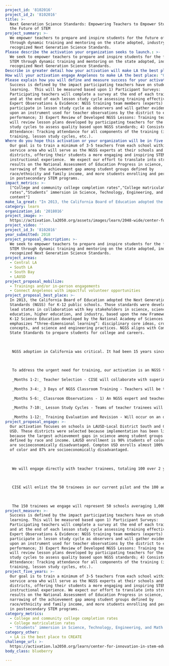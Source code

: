 ```yaml
---
project_id: '8102016'
project_id_2: '8102016'
title: >-
  Next Generation Science Standards: Empowering Teachers to Empower Students for
  the Future of STEM
project_summary: >-
  We empower teachers to prepare and inspire students for the future of STEM
  through dynamic training and mentoring on the state adopted, industry
  recognized Next Generation Science Standards.
Please describe the activation your organization seeks to launch.: >-
  We seek to empower teachers to prepare and inspire students for the future of
  STEM through dynamic training and mentoring on the state adopted, industry
  recognized Next Generation Science Standards.
Describe in greater detail how your activation will make LA the best place?: "In 2013, the California Board of Education adopted the Next Generation Science Standards (NGSS) for K-12 public schools.  Those standards were developed by 26 lead states in collaboration with key stakeholders in science, science education, higher education, and industry, based upon the new Framework for K-12 Science Education developed by the National Academy of Sciences.  NGSS emphasizes “three-dimensional learning”: disciplinary core ideas, crosscutting concepts, and science and engineering practices.  NGSS aligns with Common Core State Standards to prepare students for college and careers. \r\n\r\nNGSS adoption in California was critical.  It had been 15 years since standards were revised, despite numerous advances in the field of science and the innovation driven economy.  However, implementation has been uneven with limited teacher training.   LA simply cannot be the best place to learn if our science teachers are not given the skills to prepare our students for the future of STEM.  Students will not be prepared for college, careers and citizenship unless teachers set the right expectations and goals.  Improved science standards will inspire students to pursue STEM in higher education and prepare them for the rigors of college, lifting our higher education completion rates and time to completion. In turn, employers can hire workers with strong science-based skills—including specific content areas but also skills such as critical thinking and inquiry-based problem solving.\r\n\r\nTo address the urgent need for training, our activation is an NGSS training that includes a dynamic combination of classroom training, real-time feedback, and group collaboration.  It will be rolled out to teachers in LAUSD-Local District South (includes San Pedro, Lomita, Gardena, South LA, South Central LA) and Compton USD.  We will train two cohorts of 50 teachers (100 total) in two years.  The program will be rolled out according to the following timeline each year:\r\nMonths 1-2: Teacher Selection - CISE will collaborate with superintendents and STEM coordinators to identify which schools will most benefit from training.  Principals at selected schools will recommend 2-3 K-9 teachers.\r\nMonths 3-4: 3 Days of NGSS Classroom Training - Teachers will be trained on the conceptual and instructional shifts from the current standards.  They will learn the 3 dimensions of NGSS, analyze lesson plans, and break down the new performance expectations. \r\nMonths 5-6: Classroom Observations - 1) An NGSS expert and teacher will meet in advance to agree on the observation focus and review the lesson plan; 2) The NGSS expert will observe and document evidence of good teaching practices; 3) Formal feedback will be provided.\r\nMonths 7-10: Lesson Study Cycles - Teams of teacher trainees will engage in collaborative planning-teaching-observation of learning, followed by lesson evaluation and refinement.\r\nMonths 1-12: Training Evaluation and Revision - Will occur on an ongoing basis (details in #12).\r\n"
How will your activation engage Angelenos to make LA the best place: "Our activation focuses on schools in LAUSD-Local District South and Compton USD.  These districts were selected because implementation has been limited and because the largest achievement gaps in science among student groups are defined by race and income. LAUSD enrollment is 90% students of color and 80% are socioeconomically disadvantaged.  Compton USD enrolls almost 100% students of color and 87% are socioeconomically disadvantaged.  \r\n\r\nWe will engage directly with teacher trainees, totaling 100 over 2 years.  In turn, these teachers will engage their students as they become more effective and inspiring teachers.  CISE will also give our teacher trainees strategies and tools to engage parents.  Examples include at a minimum keeping parents informed about the shift to NGSS and at most enlisting parents to volunteer in and outside of the classroom to help with NGSS-based science projects.\r\n\r\nCISE will enlist the 50 trainees in our current pilot and the 100 additional trainees to become NGSS experts at their schools that mentor fellow teachers.  NGSS experts will provide guidance to these 150 teachers as they help their fellow teachers learn the new standards.\r\n\r\nThe 150 trainees we engage will represent 50 schools averaging 1,000 students.  With those trainees engaging their fellow teachers on the new standards, 50,000 students will be touched directly or indirectly by our effort.  With our push to keep all parents informed at a minimum, we will touch well over 100,000 Angelenos."
Please explain how you will define and measure success for your activation.: >-
  Success is defined by the impact participating teachers have on student
  learning.  This will be measured based upon 1) Participant Surveys:
  Participating teachers will complete a survey at the end of each training day
  and at the end of each lesson study cycle assessing training effectiveness; 2)
  Expert Observations & Evidence: NGSS training team members (experts) will
  participate in lesson study cycle as observers and will gather evidence based
  upon an instrument used for teacher observations by the district to evaluate
  performance; 3) Expert Review of Developed NGSS Lessons: Training team experts
  will review lesson plans developed by participating teachers for the lesson
  study cycles to assess quality based upon NGSS standards; 4) Consistent
  Attendance: Tracking attendance for all components of the training (in-person
  training, lesson study cycles, etc.).
Where do you hope this activation or your organization will be in five years?: >-
  Our goal is to train a minimum of 3-5 teachers from each school within our
  service area who will serve as the NGSS experts at their schools and
  districts, offering their students a more engaging and inspiring STEM
  instructional experience.  We expect our effort to translate into stronger
  results on the National Assessment of Education Progress in science, a
  narrowing of the achievement gap among student groups defined by
  race/ethnicity and family income, and more students enrolling and persisting
  in postsecondary STEM programs.
impact_metrics: >-
  ["College and community college completion rates","College matriculation
  rates","Students’ immersion in Science, Technology, Engineering, and Math
  content"]
make_la_great: "In 2013, the California Board of Education adopted the Next Generation Science Standards (NGSS) for K-12 public schools. Those standards were developed by 26 lead states in collaboration with key stakeholders in science, science education, higher education, and industry, based upon the new Framework for K-12 Science Education developed by the National Academy of Sciences. NGSS emphasizes “three-dimensional learning”: disciplinary core ideas, crosscutting concepts, and science and engineering practices. NGSS aligns with Common Core State Standards to prepare students for college and careers. \r\n \r\n \r\n \r\n NGSS adoption in California was critical. It had been 15 years since standards were revised, despite numerous advances in the field of science and the innovation driven economy. However, implementation has been uneven with limited teacher training. LA simply cannot be the best place to learn if our science teachers are not given the skills to prepare our students for the future of STEM. Students will not be prepared for college, careers and citizenship unless teachers set the right expectations and goals. Improved science standards will inspire students to pursue STEM in higher education and prepare them for the rigors of college, lifting our higher education completion rates and time to completion. In turn, employers can hire workers with strong science-based skills—including specific content areas but also skills such as critical thinking and inquiry-based problem solving.\r\n \r\n \r\n \r\n To address the urgent need for training, our activation is an NGSS training that includes a dynamic combination of classroom training, real-time feedback, and group collaboration. It will be rolled out to teachers in LAUSD-Local District South (includes San Pedro, Lomita, Gardena, South LA, South Central LA) and Compton USD. We will train two cohorts of 50 teachers (100 total) in two years. The program will be rolled out according to the following timeline each year:\r\n \r\n _Months 1-2:_ Teacher Selection - CISE will collaborate with superintendents and STEM coordinators to identify which schools will most benefit from training. Principals at selected schools will recommend 2-3 K-9 teachers.\r\n \r\n _Months 3-4:_ 3 Days of NGSS Classroom Training - Teachers will be trained on the conceptual and instructional shifts from the current standards. They will learn the 3 dimensions of NGSS, analyze lesson plans, and break down the new performance expectations. \r\n \r\n _Months 5-6:_ Classroom Observations - 1) An NGSS expert and teacher will meet in advance to agree on the observation focus and review the lesson plan; 2) The NGSS expert will observe and document evidence of good teaching practices; 3) Formal feedback will be provided.\r\n \r\n _Months 7-10:_ Lesson Study Cycles - Teams of teacher trainees will engage in collaborative planning-teaching-observation of learning, followed by lesson evaluation and refinement.\r\n \r\n _Months 1-12:_ Training Evaluation and Revision - Will occur on an ongoing basis (details in #12)."
category: learn
organization_id: '2018016'
project_image: >-
  https://activation.la2050.org/assets/images/learn/2048-wide/center-for-innovation-in-stem-education-cise.jpg
project_video: ''
project_id_3: '8102016'
year_submitted: 2018
project_proposal_description: >-
  We seek to empower teachers to prepare and inspire students for the future of
  STEM through dynamic training and mentoring on the state adopted, industry
  recognized Next Generation Science Standards.
project_areas:
  - Central LA
  - South LA
  - South Bay
  - LAUSD
project_proposal_mobilize:
  - Trainings and/or in-person engagements
  - Connect Angelenos with impactful volunteer opportunities
project_proposal_best_place: >-
  In 2013, the California Board of Education adopted the Next Generation Science
  Standards (NGSS) for K-12 public schools. Those standards were developed by 26
  lead states in collaboration with key stakeholders in science, science
  education, higher education, and industry, based upon the new Framework for
  K-12 Science Education developed by the National Academy of Sciences. NGSS
  emphasizes “three-dimensional learning”: disciplinary core ideas, crosscutting
  concepts, and science and engineering practices. NGSS aligns with Common Core
  State Standards to prepare students for college and careers. 
   
   
   
   NGSS adoption in California was critical. It had been 15 years since standards were revised, despite numerous advances in the field of science and the innovation driven economy. However, implementation has been uneven with limited teacher training. LA simply cannot be the best place to learn if our science teachers are not given the skills to prepare our students for the future of STEM. Students will not be prepared for college, careers and citizenship unless teachers set the right expectations and goals. Improved science standards will inspire students to pursue STEM in higher education and prepare them for the rigors of college, lifting our higher education completion rates and time to completion. In turn, employers can hire workers with strong science-based skills—including specific content areas but also skills such as critical thinking and inquiry-based problem solving.
   
   
   
   To address the urgent need for training, our activation is an NGSS training that includes a dynamic combination of classroom training, real-time feedback, and group collaboration. It will be rolled out to teachers in LAUSD-Local District South (includes San Pedro, Lomita, Gardena, South LA, South Central LA) and Compton USD. We will train two cohorts of 50 teachers (100 total) in two years. The program will be rolled out according to the following timeline each year:
   
   _Months 1-2:_ Teacher Selection - CISE will collaborate with superintendents and STEM coordinators to identify which schools will most benefit from training. Principals at selected schools will recommend 2-3 K-9 teachers.
   
   _Months 3-4:_ 3 Days of NGSS Classroom Training - Teachers will be trained on the conceptual and instructional shifts from the current standards. They will learn the 3 dimensions of NGSS, analyze lesson plans, and break down the new performance expectations. 
   
   _Months 5-6:_ Classroom Observations - 1) An NGSS expert and teacher will meet in advance to agree on the observation focus and review the lesson plan; 2) The NGSS expert will observe and document evidence of good teaching practices; 3) Formal feedback will be provided.
   
   _Months 7-10:_ Lesson Study Cycles - Teams of teacher trainees will engage in collaborative planning-teaching-observation of learning, followed by lesson evaluation and refinement.
   
   _Months 1-12:_ Training Evaluation and Revision - Will occur on an ongoing basis (details in #12).
project_proposal_engage: >-
  Our activation focuses on schools in LAUSD-Local District South and Compton
  USD. These districts were selected because implementation has been limited and
  because the largest achievement gaps in science among student groups are
  defined by race and income. LAUSD enrollment is 90% students of color and 80%
  are socioeconomically disadvantaged. Compton USD enrolls almost 100% students
  of color and 87% are socioeconomically disadvantaged. 
   
   
   
   We will engage directly with teacher trainees, totaling 100 over 2 years. In turn, these teachers will engage their students as they become more effective and inspiring teachers. CISE will also give our teacher trainees strategies and tools to engage parents. Examples include at a minimum keeping parents informed about the shift to NGSS and at most enlisting parents to volunteer in and outside of the classroom to help with NGSS-based science projects.
   
   
   
   CISE will enlist the 50 trainees in our current pilot and the 100 additional trainees to become NGSS experts at their schools that mentor fellow teachers. NGSS experts will provide guidance to these 150 teachers as they help their fellow teachers learn the new standards.
   
   
   
   The 150 trainees we engage will represent 50 schools averaging 1,000 students. With those trainees engaging their fellow teachers on the new standards, 50,000 students will be touched directly or indirectly by our effort. With our push to keep all parents informed at a minimum, we will touch well over 100,000 Angelenos.
project_measure: >-
  Success is defined by the impact participating teachers have on student
  learning. This will be measured based upon 1) Participant Surveys:
  Participating teachers will complete a survey at the end of each training day
  and at the end of each lesson study cycle assessing training effectiveness; 2)
  Expert Observations & Evidence: NGSS training team members (experts) will
  participate in lesson study cycle as observers and will gather evidence based
  upon an instrument used for teacher observations by the district to evaluate
  performance; 3) Expert Review of Developed NGSS Lessons: Training team experts
  will review lesson plans developed by participating teachers for the lesson
  study cycles to assess quality based upon NGSS standards; 4) Consistent
  Attendance: Tracking attendance for all components of the training (in-person
  training, lesson study cycles, etc.).
project_five_years: >-
  Our goal is to train a minimum of 3-5 teachers from each school within our
  service area who will serve as the NGSS experts at their schools and
  districts, offering their students a more engaging and inspiring STEM
  instructional experience. We expect our effort to translate into stronger
  results on the National Assessment of Education Progress in science, a
  narrowing of the achievement gap among student groups defined by
  race/ethnicity and family income, and more students enrolling and persisting
  in postsecondary STEM programs.
category_metrics:
  - College and community college completion rates
  - College matriculation rates
  - 'Students’ immersion in Science, Technology, Engineering, and Math content'
category_other:
  - LA is the best place to CREATE
challenge_url: >-
  https://activation.la2050.org/learn/center-for-innovation-in-stem-education-cise/
body_class: blueberry

---
```

